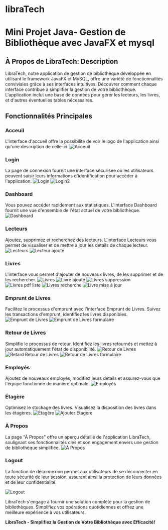 # libraTech


# Mini Projet Java- Gestion de Bibliothèque avec JavaFX et mysql 

## À Propos de LibraTech: Description
LibraTech, notre application de gestion de bibliothèque développée en utilisant le framework JavaFX et MySQL, offre une variété de fonctionnalités conviviales grâce à ses interfaces intuitives. Découvrer comment chaque interface contribue à simplifier la gestion de votre bibliothèque. L'application inclut une base de données pour gérer les lecteurs, les livres, et d'autres éventuelles tables nécessaires.

## Fonctionnalités Principales

### Acceuil
L'interface d'accueil offre la possibilité de voir le logo de l'application ainsi qu'une description de celle-ci.
![Acceuil](./images/1.PNG)

### Login
La page de connexion fournit une interface sécurisée où les utilisateurs peuvent saisir leurs informations d'identification pour accéder à l'application.
![Login](./images/2.PNG)
![Login2](./images/3.PNG)

### Dashboard
Vous pouvez accéder rapidement aux statistiques. L'interface Dashboard fournit une vue d'ensemble de l'état actuel de votre bibliothèque.
![Dashboard](./images/dash.PNG)

### Lecteurs
Ajoutez, supprimez et recherchez des lecteurs. L'interface Lecteurs vous permet de visualiser et de mettre à jour les détails de chaque lecteur.
![Lecteurs](./images/lecteur.PNG)
![Lecteur ajouté](./images/addLecteur.PNG)

### Livres
L'interface vous permet d'ajouter de nouveaux livres, de les supprimer et de les rechercher.
![Livres](./images/listeLivre.PNG)
![Livre ajouté](./images/addLivre.PNG)
![Livres suppression](./images/deleteLivre.PNG)
![Livres pdf liste](./images/pdfListeLivre.PNG)
![Livres recherche](./images/rechercheLivre.PNG)
![Livre mise à jour](./images/updateLivre.PNG)

### Emprunt de Livres
Facilitez le processus d'emprunt avec l'interface Emprunt de Livres. Suivez les transactions d'emprunt, identifiez les livres disponibles.
![Emprunt de Livres](./images/EmpruntLivre.PNG)
![Emprunt de Livres formulaire](./images/EmpruntLivreForm.PNG)

### Retour de Livres
Simplifie le processus de retour. Identifiez les livres retournés et mettez à jour automatiquement l'état de disponibilité.
![Retour de Livres](./images/listeLivreRetoruner.PNG)
![Retard Retour de Livres](./images/retardRetournerLivre.PNG)
![Retour de Livres formulaire](./images/ReturnBook.PNG)

### Employés
Ajoutez de nouveaux employés, modifiez leurs détails et assurez-vous que l'équipe fonctionne de manière optimale.
![Employés](./images/LisetEMPLOYE.PNG)

### Étagère
Optimisez le stockage des livres. Visualisez la disposition des livres dans les étagères.
![Étagère](./images/LisetEtagere.PNG)
![Ajouter Étagère](./images/addEtager.PNG)

### À Propos
La page "À Propos" offre un aperçu détaillé de l'application LibraTech, soulignant ses fonctionnalités clés et son engagement envers une gestion de bibliothèque simplifiée.
![À Propos](./images/about.PNG)

### Logout
La fonction de déconnexion permet aux utilisateurs de se déconnecter en toute sécurité de leur session, assurant ainsi la protection de leurs données et de leur confidentialité.


![Logout](./images/logout.PNG)

LibraTech s'engage à fournir une solution complète pour la gestion de bibliothèques. Simplifiez vos opérations quotidiennes et offrez une meilleure expérience à vos utilisateurs.

**LibraTech - Simplifiez la Gestion de Votre Bibliothèque avec Efficacité!**